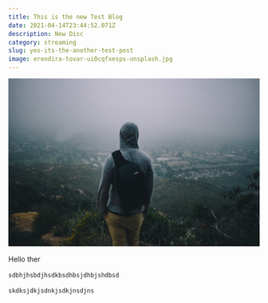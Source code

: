 ```yaml
---
title: This is the new Test Blog
date: 2021-04-14T23:44:52.071Z
description: New Disc
category: streaming
slug: yes-its-the-another-test-post
image: erendira-tovar-ui0cqfxesps-unsplash.jpg
---
```

![](erendira-tovar-ui0cqfxesps-unsplash.jpg)

Hello ther 

`sdbhjhsbdjhsdkbsdhbsjdhbjshdbsd`

`skdksjdkjsdnkjsdkjnsdjns`